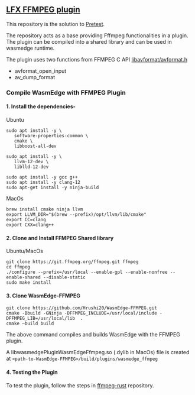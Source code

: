 ## [LFX FFMPEG plugin](https://github.com/WasmEdge/WasmEdge/issues/2689)

This repository is the solution to [Pretest](https://github.com/WasmEdge/WasmEdge/discussions/2703). 

The repository acts as a base providing Fffmpeg functionalities in a plugin. The plugin can be compiled into a shared library and can be used
in wasmedge runtime.

The plugin uses two functions from FFMPEG C API [libavformat/avformat.h](https://github.com/FFmpeg/FFmpeg/blob/master/libavformat/avformat.h)
- avformat_open_input 
- av_dump_format


### Compile WasmEdge with FFMPEG Plugin

#### 1. Install the dependencies-<br>

Ubuntu
```
sudo apt install -y \
   software-properties-common \
   cmake \
   libboost-all-dev

sudo apt install -y \
   llvm-12-dev \
   liblld-12-dev

sudo apt install -y gcc g++
sudo apt install -y clang-12
sudo apt-get install -y ninja-build
``` 
MacOs
```
brew install cmake ninja llvm
export LLVM_DIR="$(brew --prefix)/opt/llvm/lib/cmake"
export CC=clang
export CXX=clang++
```

#### 2. Clone and Install FFMPEG Shared library
Ubuntu/MacOs
```
git clone https://git.ffmpeg.org/ffmpeg.git ffmpeg
cd ffmpeg
./configure --prefix=/usr/local --enable-gpl --enable-nonfree --enable-shared --disable-static
sudo make install
```

#### 3. Clone WasmEdge-FFMPEG
```
git clone https://github.com/Hrushi20/WasmEdge-FFMPEG.git
cmake -Bbuild -GNinja -DFFMPEG_INCLUDE=/usr/local/include -DFFMPEG_LIB=/usr/local/lib  .   
cmake —build build
```
The above command compiles and builds WasmEdge with the FFMPEG plugin. 

A libwasmedgePluginWasmEdgeFfmpeg.so (.dylib in MacOs) file is created at `<path-to-WasmEdge-FFMPEG>/build/plugins/wasmedge_ffmpeg`

#### 4. Testing the Plugin
To test the plugin, follow the steps in [ffmpeg-rust](https://github.com/Hrushi20/ffmpeg-rust) repository.